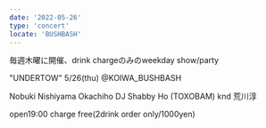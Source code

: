 ```yaml
---
date: '2022-05-26'
type: 'concert'
locate: 'BUSHBASH'
---
```

毎週木曜に開催、drink chargeのみのweekday show/party

"UNDERTOW"
5/26(thu) 
@KOIWA_BUSHBASH
 

Nobuki Nishiyama
Okachiho
DJ Shabby Ho (TOXOBAM)
knd
荒川淳

open19:00 charge free(2drink order only/1000yen)